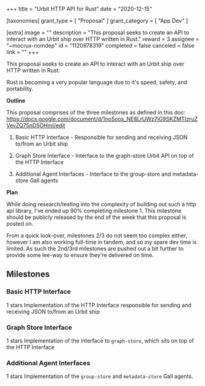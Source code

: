 +++
title = "Urbit HTTP API for Rust"
date = "2020-12-15"

[taxonomies]
grant_type = [ "Proposal" ]
grant_category = [ "App Dev" ]

[extra]
image = ""
description = "This proposal seeks to create an API to interact with an Urbit ship over HTTP written in Rust."
reward = 3
assignee = "~mocrux-nomdep"
id = "1120978319"
completed = false
canceled = false
link = ""
+++

This proposal seeks to create an API to interact with an Urbit ship over HTTP written in Rust.

Rust is becoming a very popular language due to it's speed, safety, and portability.

**Outline**

This proposal comprises of the three milestones as defined in this doc: https://docs.google.com/document/d/1no5oos_NE8LrUWz7iG9SKZMTIzruZVevZQ75nD5OHmI/edit

1. Basic HTTP Interface - Responsible for sending and receiving JSON to/from an Urbit ship

2. Graph Store Interface - Interface to the graph-store Urbit API on top of the HTTP Interface

3. Additional Agent Interfaces - Interface to the group-store and metadata-store Gall agents

**Plan**

While doing research/testing into the complexity of building out such a http api library, I've ended up 90% completing milestone 1. This milestone should be publicly released by the end of the week that this proposal is posted on.

From a quick look-over, milestones 2/3 do not seem too complex either, however I am also working full-time in tandem, and so my spare dev time is limited. As such the 2nd/3rd milestones are pushed out a bit further to provide some lee-way to ensure they're delivered on time.

## Milestones

### Basic HTTP Interface

1 stars
Implementation of the HTTP Interface responsible for sending and receiving JSON to/from an Urbit ship

### Graph Store Interface

1 stars
Implementation of the interface to `graph-store`, which sits on top of the HTTP Interface

### Additional Agent Interfaces

1 stars
Implementation of the `group-store` and `metadata-store` Gall agents.
